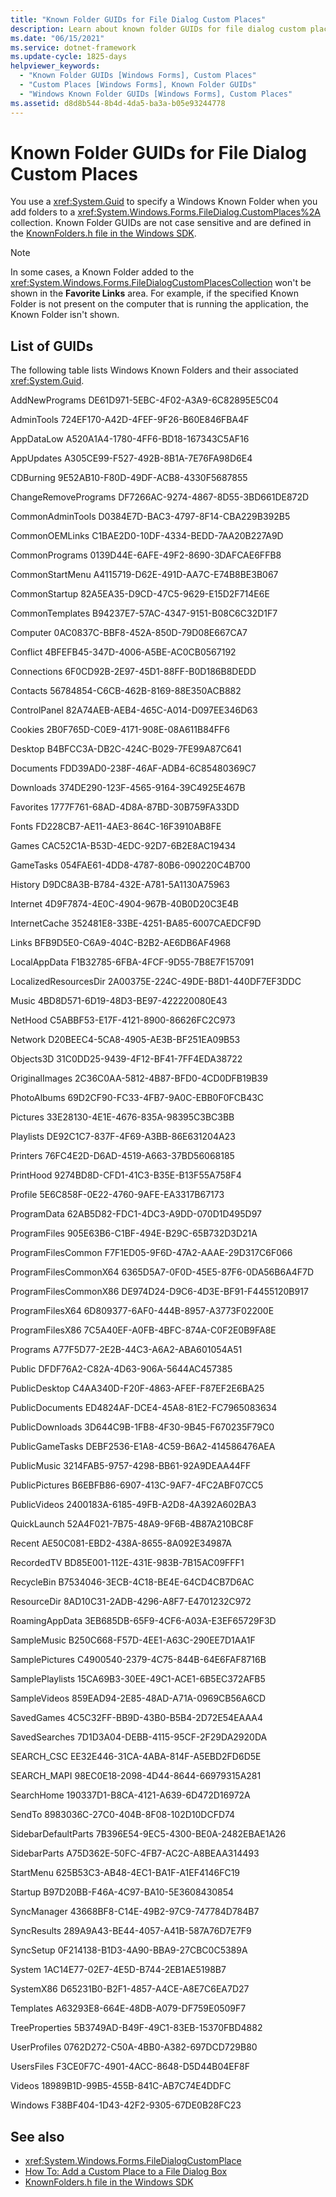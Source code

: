 ```yaml
---
title: "Known Folder GUIDs for File Dialog Custom Places"
description: Learn about known folder GUIDs for file dialog custom places in Windows Forms, by means of the list of GUIDs in this article.
ms.date: "06/15/2021"
ms.service: dotnet-framework
ms.update-cycle: 1825-days
helpviewer_keywords:
  - "Known Folder GUIDs [Windows Forms], Custom Places"
  - "Custom Places [Windows Forms], Known Folder GUIDs"
  - "Windows Known Folder GUIDs [Windows Forms], Custom Places"
ms.assetid: d8d8b544-8b4d-4da5-ba3a-b05e93244778
---
```


# Known Folder GUIDs for File Dialog Custom Places

You use a <xref:System.Guid> to specify a Windows Known Folder when you add folders to a <xref:System.Windows.Forms.FileDialog.CustomPlaces%2A> collection. Known Folder GUIDs are not case sensitive and are defined in the [KnownFolders.h file in the Windows SDK](/windows/win32/shell/knownfolderid).

> [!NOTE]
> In some cases, a Known Folder added to the <xref:System.Windows.Forms.FileDialogCustomPlacesCollection> won't be shown in the **Favorite Links** area. For example, if the specified Known Folder is not present on the computer that is running the application, the Known Folder isn't shown.

## List of GUIDs

The following table lists Windows Known Folders and their associated <xref:System.Guid>.

AddNewPrograms
DE61D971-5EBC-4F02-A3A9-6C82895E5C04

AdminTools
724EF170-A42D-4FEF-9F26-B60E846FBA4F

AppDataLow
A520A1A4-1780-4FF6-BD18-167343C5AF16

AppUpdates
A305CE99-F527-492B-8B1A-7E76FA98D6E4

CDBurning
9E52AB10-F80D-49DF-ACB8-4330F5687855

ChangeRemovePrograms
DF7266AC-9274-4867-8D55-3BD661DE872D

CommonAdminTools
D0384E7D-BAC3-4797-8F14-CBA229B392B5

CommonOEMLinks
C1BAE2D0-10DF-4334-BEDD-7AA20B227A9D

CommonPrograms
0139D44E-6AFE-49F2-8690-3DAFCAE6FFB8

CommonStartMenu
A4115719-D62E-491D-AA7C-E74B8BE3B067

CommonStartup
82A5EA35-D9CD-47C5-9629-E15D2F714E6E

CommonTemplates
B94237E7-57AC-4347-9151-B08C6C32D1F7

Computer
0AC0837C-BBF8-452A-850D-79D08E667CA7

Conflict
4BFEFB45-347D-4006-A5BE-AC0CB0567192

Connections
6F0CD92B-2E97-45D1-88FF-B0D186B8DEDD

Contacts
56784854-C6CB-462B-8169-88E350ACB882

ControlPanel
82A74AEB-AEB4-465C-A014-D097EE346D63

Cookies
2B0F765D-C0E9-4171-908E-08A611B84FF6

Desktop
B4BFCC3A-DB2C-424C-B029-7FE99A87C641

Documents
FDD39AD0-238F-46AF-ADB4-6C85480369C7

Downloads
374DE290-123F-4565-9164-39C4925E467B

Favorites
1777F761-68AD-4D8A-87BD-30B759FA33DD

Fonts
FD228CB7-AE11-4AE3-864C-16F3910AB8FE

Games
CAC52C1A-B53D-4EDC-92D7-6B2E8AC19434

GameTasks
054FAE61-4DD8-4787-80B6-090220C4B700

History
D9DC8A3B-B784-432E-A781-5A1130A75963

Internet
4D9F7874-4E0C-4904-967B-40B0D20C3E4B

InternetCache
352481E8-33BE-4251-BA85-6007CAEDCF9D

Links
BFB9D5E0-C6A9-404C-B2B2-AE6DB6AF4968

LocalAppData
F1B32785-6FBA-4FCF-9D55-7B8E7F157091

LocalizedResourcesDir
2A00375E-224C-49DE-B8D1-440DF7EF3DDC

Music
4BD8D571-6D19-48D3-BE97-422220080E43

NetHood
C5ABBF53-E17F-4121-8900-86626FC2C973

Network
D20BEEC4-5CA8-4905-AE3B-BF251EA09B53

Objects3D
31C0DD25-9439-4F12-BF41-7FF4EDA38722

OriginalImages
2C36C0AA-5812-4B87-BFD0-4CD0DFB19B39

PhotoAlbums
69D2CF90-FC33-4FB7-9A0C-EBB0F0FCB43C

Pictures
33E28130-4E1E-4676-835A-98395C3BC3BB

Playlists
DE92C1C7-837F-4F69-A3BB-86E631204A23

Printers
76FC4E2D-D6AD-4519-A663-37BD56068185

PrintHood
9274BD8D-CFD1-41C3-B35E-B13F55A758F4

Profile
5E6C858F-0E22-4760-9AFE-EA3317B67173

ProgramData
62AB5D82-FDC1-4DC3-A9DD-070D1D495D97

ProgramFiles
905E63B6-C1BF-494E-B29C-65B732D3D21A

ProgramFilesCommon
F7F1ED05-9F6D-47A2-AAAE-29D317C6F066

ProgramFilesCommonX64
6365D5A7-0F0D-45E5-87F6-0DA56B6A4F7D

ProgramFilesCommonX86
DE974D24-D9C6-4D3E-BF91-F4455120B917

ProgramFilesX64
6D809377-6AF0-444B-8957-A3773F02200E

ProgramFilesX86
7C5A40EF-A0FB-4BFC-874A-C0F2E0B9FA8E

Programs
A77F5D77-2E2B-44C3-A6A2-ABA601054A51

Public
DFDF76A2-C82A-4D63-906A-5644AC457385

PublicDesktop
C4AA340D-F20F-4863-AFEF-F87EF2E6BA25

PublicDocuments
ED4824AF-DCE4-45A8-81E2-FC7965083634

PublicDownloads
3D644C9B-1FB8-4F30-9B45-F670235F79C0

PublicGameTasks
DEBF2536-E1A8-4C59-B6A2-414586476AEA

PublicMusic
3214FAB5-9757-4298-BB61-92A9DEAA44FF

PublicPictures
B6EBFB86-6907-413C-9AF7-4FC2ABF07CC5

PublicVideos
2400183A-6185-49FB-A2D8-4A392A602BA3

QuickLaunch
52A4F021-7B75-48A9-9F6B-4B87A210BC8F

Recent
AE50C081-EBD2-438A-8655-8A092E34987A

RecordedTV
BD85E001-112E-431E-983B-7B15AC09FFF1

RecycleBin
B7534046-3ECB-4C18-BE4E-64CD4CB7D6AC

ResourceDir
8AD10C31-2ADB-4296-A8F7-E4701232C972

RoamingAppData
3EB685DB-65F9-4CF6-A03A-E3EF65729F3D

SampleMusic
B250C668-F57D-4EE1-A63C-290EE7D1AA1F

SamplePictures
C4900540-2379-4C75-844B-64E6FAF8716B

SamplePlaylists
15CA69B3-30EE-49C1-ACE1-6B5EC372AFB5

SampleVideos
859EAD94-2E85-48AD-A71A-0969CB56A6CD

SavedGames
4C5C32FF-BB9D-43B0-B5B4-2D72E54EAAA4

SavedSearches
7D1D3A04-DEBB-4115-95CF-2F29DA2920DA

SEARCH_CSC
EE32E446-31CA-4ABA-814F-A5EBD2FD6D5E

SEARCH_MAPI
98EC0E18-2098-4D44-8644-66979315A281

SearchHome
190337D1-B8CA-4121-A639-6D472D16972A

SendTo
8983036C-27C0-404B-8F08-102D10DCFD74

SidebarDefaultParts
7B396E54-9EC5-4300-BE0A-2482EBAE1A26

SidebarParts
A75D362E-50FC-4FB7-AC2C-A8BEAA314493

StartMenu
625B53C3-AB48-4EC1-BA1F-A1EF4146FC19

Startup
B97D20BB-F46A-4C97-BA10-5E3608430854

SyncManager
43668BF8-C14E-49B2-97C9-747784D784B7

SyncResults
289A9A43-BE44-4057-A41B-587A76D7E7F9

SyncSetup
0F214138-B1D3-4A90-BBA9-27CBC0C5389A

System
1AC14E77-02E7-4E5D-B744-2EB1AE5198B7

SystemX86
D65231B0-B2F1-4857-A4CE-A8E7C6EA7D27

Templates
A63293E8-664E-48DB-A079-DF759E0509F7

TreeProperties
5B3749AD-B49F-49C1-83EB-15370FBD4882

UserProfiles
0762D272-C50A-4BB0-A382-697DCD729B80

UsersFiles
F3CE0F7C-4901-4ACC-8648-D5D44B04EF8F

Videos
18989B1D-99B5-455B-841C-AB7C74E4DDFC

Windows
F38BF404-1D43-42F2-9305-67DE0B28FC23

## See also

- <xref:System.Windows.Forms.FileDialogCustomPlace>
- [How To: Add a Custom Place to a File Dialog Box](how-to-add-a-custom-place-to-a-file-dialog-box.md)
- [KnownFolders.h file in the Windows SDK](/windows/win32/shell/knownfolderid)
